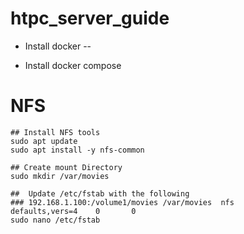 # htpc_server_guide
- Install docker
-- 

- Install docker compose


# NFS
```
## Install NFS tools
sudo apt update
sudo apt install -y nfs-common

## Create mount Directory
sudo mkdir /var/movies

##  Update /etc/fstab with the following
### 192.168.1.100:/volume1/movies /var/movies  nfs      defaults,vers=4    0       0
sudo nano /etc/fstab
```


